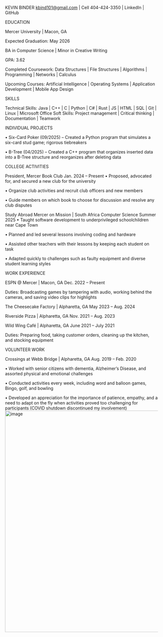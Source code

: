 KEVIN BINDER
kbind101@gmail.com  |  Cell 404-424-3350  | LinkedIn  |  GitHub
															      

EDUCATION

Mercer University | Macon, GA							           

Expected Graduation: May 2026

BA in Computer Science  |  Minor in Creative Writing

GPA: 3.62

Completed Coursework: Data Structures | File Structures | Algorithms | Programming | Networks | Calculus  

Upcoming Courses: Artificial Intelligence | Operating Systems | Application Development | Mobile App Design


SKILLS

Technical Skills: Java  |  C++  |  C  |  Python  |  C#  |  Rust  |  JS  |  HTML  |  SQL  |  Git  |  Linux  |  Microsoft Office
Soft Skills: Project management  |  Critical thinking  |  Documentation  |  Teamwork

INDIVIDUAL PROJECTS

•	Six-Card Poker (09/2025) – Created a Python program that simulates a six-card stud game; rigorous tiebreakers
	
•	B-Tree (04/2025) – Created a C++ program that organizes inserted data into a B-Tree structure and reorganizes after deleting data


COLLEGE ACTIVITIES

President, Mercer Book Club									                                                     Jan. 2024 – Present
•	Proposed, advocated for, and secured a new club for the university

•	Organize club activities and recruit club officers and new members

•	Guide members on which book to choose for discussion and resolve any club disputes

Study Abroad Mercer on Mission | South Africa Computer Science					                          		 Summer 2025
•	Taught software development to underprivileged schoolchildren near Cape Town

•	Planned and led several lessons involving coding and hardware

•	Assisted other teachers with their lessons by keeping each student on task

•	Adapted quickly to challenges such as faulty equipment and diverse student learning styles


WORK EXPERIENCE

ESPN @ Mercer | Macon, GA									                                                        Dec. 2022 – Present

Duties: Broadcasting games by tampering with audio, working behind the cameras, and saving video clips for highlights

The Cheesecake Factory | Alpharetta, GA 						                                              May 2023 – Aug. 2024

Riverside Pizza | Alpharetta, GA							                                                    Nov. 2021 – Aug. 2023

Wild Wing Café | Alpharetta, GA							                                                      June 2021 – July 2021

Duties: Preparing food, taking customer orders, cleaning up the kitchen, and stocking equipment


VOLUNTEER WORK

Crossings at Webb Bridge | Alpharetta, GA							                                             Aug. 2019 – Feb. 2020

•	Worked with senior citizens with dementia, Alzheimer’s Disease, and assorted physical and emotional challenges

•	Conducted activities every week, including word and balloon games, Bingo, golf, and bowling

•	Developed an appreciation for the importance of patience, empathy, and a need to adapt on the fly when activities proved too challenging for participants (COVID shutdown discontinued my involvement)
<img width="540" height="727" alt="image" src="https://github.com/user-attachments/assets/aae898cc-3ebd-48d4-8a05-76d77efb216d" />
